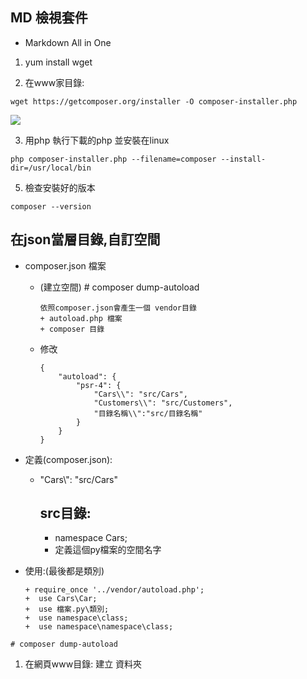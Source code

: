 ## MD 檢視套件
+ Markdown All in One

 
1.  yum install wget

2. 在www家目錄: 
```
wget https://getcomposer.org/installer -O composer-installer.php
```
![](https://i.imgur.com/h7VM6IE.png)

3. 用php 執行下載的php 並安裝在linux
```
php composer-installer.php --filename=composer --install-dir=/usr/local/bin
```

5. 檢查安裝好的版本
```
composer --version
```

## 在json當層目錄,自訂空間
+ composer.json 檔案
    + (建立空間) # composer dump-autoload
        ```
        依照composer.json會產生一個 vendor目錄
        + autoload.php 檔案
        + composer 目錄
        ```
    + 修改
        ```
        {
            "autoload": {
                "psr-4": {
                    "Cars\\": "src/Cars",
                    "Customers\\": "src/Customers",
                    "目錄名稱\\":"src/目錄名稱"
                }
            }
        }
        ```
+ 定義(composer.json):
    + "Cars\\": "src/Cars"
        ## src目錄:
        +  namespace Cars;
        +  定義這個py檔案的空間名字

+ 使用:(最後都是類別)
    ```
    + require_once '../vendor/autoload.php';
    +  use Cars\Car;
    +  use 檔案.py\類別;
    +  use namespace\class;
    +  use namespace\namespace\class;       
    ```

```
# composer dump-autoload
```


1. 在網頁www目錄: 建立 資料夾
```

```


